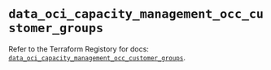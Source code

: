 # `data_oci_capacity_management_occ_customer_groups`

Refer to the Terraform Registory for docs: [`data_oci_capacity_management_occ_customer_groups`](https://registry.terraform.io/providers/oracle/oci/6.18.0/docs/data-sources/capacity_management_occ_customer_groups).
